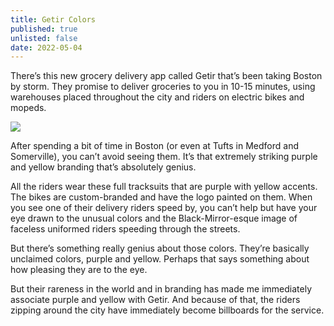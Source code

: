 ```yaml
---
title: Getir Colors
published: true
unlisted: false
date: 2022-05-04
---
```


There’s this new grocery delivery app called Getir that’s been taking Boston by storm. They promise to deliver groceries to you in 10-15 minutes, using warehouses placed throughout the city and riders on electric bikes and mopeds.

![](/posts/getir-colors/167013237-6f14b4ce-a4dd-44ed-8f16-ab596c54d1d4.jpg)

After spending a bit of time in Boston (or even at Tufts in Medford and Somerville), you can’t avoid seeing them. It’s that extremely striking purple and yellow branding that’s absolutely genius.

All the riders wear these full tracksuits that are purple with yellow accents. The bikes are custom-branded and have the logo painted on them. When you see one of their delivery riders speed by, you can’t help but have your eye drawn to the unusual colors and the Black-Mirror-esque image of faceless uniformed riders speeding through the streets.

But there’s something really genius about those colors. They’re basically unclaimed colors, purple and yellow. Perhaps that says something about how pleasing they are to the eye.

But their rareness in the world and in branding has made me immediately associate purple and yellow with Getir. And because of that, the riders zipping around the city have immediately become billboards for the service.
